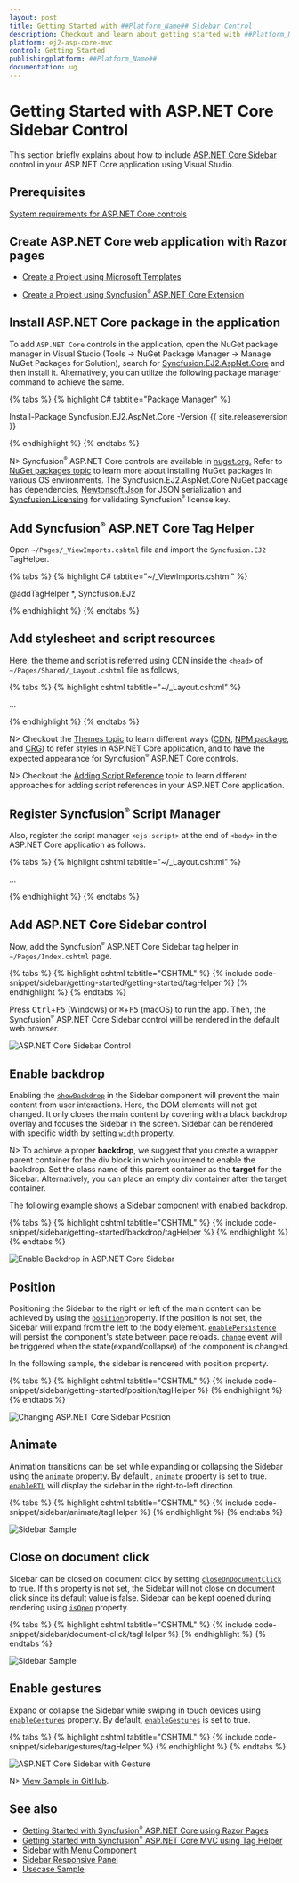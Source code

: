 ```yaml
---
layout: post
title: Getting Started with ##Platform_Name## Sidebar Control
description: Checkout and learn about getting started with ##Platform_Name## Sidebar control of Syncfusion Essential JS 2 and more details.
platform: ej2-asp-core-mvc
control: Getting Started
publishingplatform: ##Platform_Name##
documentation: ug
---
```



# Getting Started with ASP.NET Core Sidebar Control

This section briefly explains about how to include [ASP.NET Core Sidebar](https://www.syncfusion.com/aspnet-core-ui-controls/sidebar) control in your ASP.NET Core application using Visual Studio.

## Prerequisites

[System requirements for ASP.NET Core controls](https://ej2.syncfusion.com/aspnetcore/documentation/system-requirements)

## Create ASP.NET Core web application with Razor pages

* [Create a Project using Microsoft Templates](https://learn.microsoft.com/en-us/aspnet/core/tutorials/razor-pages/razor-pages-start?view=aspnetcore-8.0&tabs=visual-studio#create-a-razor-pages-web-app)

* [Create a Project using Syncfusion<sup style="font-size:70%">&reg;</sup> ASP.NET Core Extension](https://ej2.syncfusion.com/aspnetcore/documentation/getting-started/project-template)

## Install ASP.NET Core package in the application

To add `ASP.NET Core` controls in the application, open the NuGet package manager in Visual Studio (Tools → NuGet Package Manager → Manage NuGet Packages for Solution), search for [Syncfusion.EJ2.AspNet.Core](https://www.nuget.org/packages/Syncfusion.EJ2.AspNet.Core/) and then install it.  Alternatively, you can utilize the following package manager command to achieve the same.

{% tabs %}
{% highlight C# tabtitle="Package Manager" %}

Install-Package Syncfusion.EJ2.AspNet.Core -Version {{ site.releaseversion }}

{% endhighlight %}
{% endtabs %}

N> Syncfusion<sup style="font-size:70%">&reg;</sup> ASP.NET Core controls are available in [nuget.org.](https://www.nuget.org/packages?q=syncfusion.EJ2) Refer to [NuGet packages topic](https://ej2.syncfusion.com/aspnetcore/documentation/nuget-packages) to learn more about installing NuGet packages in various OS environments. The Syncfusion.EJ2.AspNet.Core NuGet package has dependencies, [Newtonsoft.Json](https://www.nuget.org/packages/Newtonsoft.Json/) for JSON serialization and [Syncfusion.Licensing](https://www.nuget.org/packages/Syncfusion.Licensing/) for validating Syncfusion<sup style="font-size:70%">&reg;</sup> license key.

## Add Syncfusion<sup style="font-size:70%">&reg;</sup> ASP.NET Core Tag Helper
Open `~/Pages/_ViewImports.cshtml` file and import the `Syncfusion.EJ2` TagHelper.

{% tabs %}
{% highlight C# tabtitle="~/_ViewImports.cshtml" %}

@addTagHelper *, Syncfusion.EJ2

{% endhighlight %}
{% endtabs %}

## Add stylesheet and script resources

Here, the theme and script is referred using CDN inside the `<head>` of `~/Pages/Shared/_Layout.cshtml` file as follows,

{% tabs %}
{% highlight cshtml tabtitle="~/_Layout.cshtml" %}

<head>
    ...
    <!-- Syncfusion ASP.NET Core controls styles -->
    <link rel="stylesheet" href="https://cdn.syncfusion.com/ej2/{{ site.ej2version }}/fluent.css" />
    <!-- Syncfusion ASP.NET Core controls scripts -->
    <script src="https://cdn.syncfusion.com/ej2/{{ site.ej2version }}/dist/ej2.min.js"></script>
</head>

{% endhighlight %}
{% endtabs %}

N> Checkout the [Themes topic](https://ej2.syncfusion.com/aspnetcore/documentation/appearance/theme) to learn different ways ([CDN](https://ej2.syncfusion.com/aspnetcore/documentation/common/adding-script-references#cdn-reference), [NPM package](https://ej2.syncfusion.com/aspnetcore/documentation/common/adding-script-references#node-package-manager-npm), and [CRG](https://ej2.syncfusion.com/aspnetcore/documentation/common/custom-resource-generator)) to refer styles in ASP.NET Core application, and to have the expected appearance for Syncfusion<sup style="font-size:70%">&reg;</sup> ASP.NET Core controls.

N> Checkout the [Adding Script Reference](https://ej2.syncfusion.com/aspnetcore/documentation/common/adding-script-references) topic to learn different approaches for adding script references in your ASP.NET Core application.

## Register Syncfusion<sup style="font-size:70%">&reg;</sup> Script Manager

Also, register the script manager `<ejs-script>` at the end of `<body>` in the ASP.NET Core application as follows.

{% tabs %}
{% highlight cshtml tabtitle="~/_Layout.cshtml" %}

<body>
    ...
    <!-- Syncfusion ASP.NET Core Script Manager -->
    <ejs-scripts></ejs-scripts>
</body>

{% endhighlight %}
{% endtabs %}

## Add ASP.NET Core Sidebar control

Now, add the Syncfusion<sup style="font-size:70%">&reg;</sup> ASP.NET Core Sidebar tag helper in `~/Pages/Index.cshtml` page.

{% tabs %}
{% highlight cshtml tabtitle="CSHTML" %}
{% include code-snippet/sidebar/getting-started/getting-started/tagHelper %}
{% endhighlight %}
{% endtabs %}

Press <kbd>Ctrl</kbd>+<kbd>F5</kbd> (Windows) or <kbd>⌘</kbd>+<kbd>F5</kbd> (macOS) to run the app. Then, the Syncfusion<sup style="font-size:70%">&reg;</sup> ASP.NET Core Sidebar control will be rendered in the default web browser.

![ASP.NET Core Sidebar Control](images/getting_Started.png)

## Enable backdrop

Enabling the [`showBackdrop`](https://help.syncfusion.com/cr/aspnetcore-js2/Syncfusion.EJ2.Navigations.Sidebar.html#Syncfusion_EJ2_Navigations_Sidebar_ShowBackdrop) in the Sidebar component will prevent the main content from user interactions. Here, the DOM elements will not get changed. It only closes the main content by covering with a black backdrop overlay and focuses the Sidebar in the screen. Sidebar can be rendered with specific width by setting [`width`](https://help.syncfusion.com/cr/aspnetcore-js2/Syncfusion.EJ2.Navigations.Sidebar.html#Syncfusion_EJ2_Navigations_Sidebar_Width) property.

N> To achieve a proper **backdrop**, we suggest that you create a wrapper parent container for the div block in which you intend to enable the backdrop. Set the class name of this parent container as the **target** for the Sidebar. Alternatively, you can place an empty div container after the target container.

The following example shows a Sidebar component with enabled backdrop.

{% tabs %}
{% highlight cshtml tabtitle="CSHTML" %}
{% include code-snippet/sidebar/getting-started/backdrop/tagHelper %}
{% endhighlight %}
{% endtabs %}

![Enable Backdrop in ASP.NET Core Sidebar](images/backdrop.png)

## Position

Positioning the Sidebar to the right or left of the main content can be achieved by using the [`position`](https://help.syncfusion.com/cr/aspnetcore-js2/Syncfusion.EJ2.Navigations.Sidebar.html#Syncfusion_EJ2_Navigations_Sidebar_Position)property. If the position is not set, the Sidebar will expand from the left to the body element. [`enablePersistence`](https://help.syncfusion.com/cr/aspnetcore-js2/Syncfusion.EJ2.Navigations.Sidebar.html#Syncfusion_EJ2_Navigations_Sidebar_EnablePersistence) will persist the component's state between page reloads. [`change`](https://help.syncfusion.com/cr/aspnetcore-js2/Syncfusion.EJ2.Navigations.Sidebar.html#Syncfusion_EJ2_Navigations_Sidebar_Change) event will be triggered when the state(expand/collapse) of the component is changed.

In the following sample, the sidebar is rendered with position property.

{% tabs %}
{% highlight cshtml tabtitle="CSHTML" %}
{% include code-snippet/sidebar/getting-started/position/tagHelper %}
{% endhighlight %}
{% endtabs %}

![Changing ASP.NET Core Sidebar Position](images/position.png)

## Animate

Animation transitions can be set while expanding or collapsing the Sidebar using the [`animate`](https://help.syncfusion.com/cr/aspnetcore-js2/Syncfusion.EJ2.Navigations.Sidebar.html#Syncfusion_EJ2_Navigations_Sidebar_Animate) property. By default , [`animate`](https://help.syncfusion.com/cr/aspnetcore-js2/Syncfusion.EJ2.Navigations.Sidebar.html#Syncfusion_EJ2_Navigations_Sidebar_Animate) property is set to true. [`enableRTL`](https://help.syncfusion.com/cr/aspnetcore-js2/Syncfusion.EJ2.Navigations.Sidebar.html#Syncfusion_EJ2_Navigations_Sidebar_EnableRtl) will display the sidebar in the right-to-left direction.

{% tabs %}
{% highlight cshtml tabtitle="CSHTML" %}
{% include code-snippet/sidebar/animate/tagHelper %}
{% endhighlight %}
{% endtabs %}

![Sidebar Sample](images/backdrop.png)

## Close on document click

Sidebar can be closed on document click by setting [`closeOnDocumentClick`](https://help.syncfusion.com/cr/aspnetcore-js2/Syncfusion.EJ2.Navigations.Sidebar.html#Syncfusion_EJ2_Navigations_Sidebar_CloseOnDocumentClick) to true. If this property is not set, the Sidebar will not close on document click since its default value is false. Sidebar can be kept opened during rendering using [`isOpen`](https://help.syncfusion.com/cr/aspnetcore-js2/Syncfusion.EJ2.Navigations.Sidebar.html#Syncfusion_EJ2_Navigations_Sidebar_IsOpen) property.

{% tabs %}
{% highlight cshtml tabtitle="CSHTML" %}
{% include code-snippet/sidebar/document-click/tagHelper %}
{% endhighlight %}
{% endtabs %}

![Sidebar Sample](images/document-click.png)

## Enable gestures

Expand or collapse the Sidebar while swiping in touch devices using [`enableGestures`](https://help.syncfusion.com/cr/aspnetcore-js2/Syncfusion.EJ2.Navigations.Sidebar.html#Syncfusion_EJ2_Navigations_Sidebar_EnableGestures) property. By default, [`enableGestures`](https://help.syncfusion.com/cr/aspnetcore-js2/Syncfusion.EJ2.Navigations.Sidebar.html#Syncfusion_EJ2_Navigations_Sidebar_EnableGestures) is set to true.

{% tabs %}
{% highlight cshtml tabtitle="CSHTML" %}
{% include code-snippet/sidebar/gestures/tagHelper %}
{% endhighlight %}
{% endtabs %}

![ASP.NET Core Sidebar with Gesture](images/backdrop.png)

N> [View Sample in GitHub](https://github.com/SyncfusionExamples/ASP-NET-Core-Getting-Started-Examples/tree/main/Sidebar/ASP.NET%20Core%20Tag%20Helper%20Examples).

## See also

* [Getting Started with Syncfusion<sup style="font-size:70%">&reg;</sup> ASP.NET Core using Razor Pages](https://ej2.syncfusion.com/aspnetcore/documentation/getting-started/razor-pages/)
* [Getting Started with Syncfusion<sup style="font-size:70%">&reg;</sup> ASP.NET Core MVC using Tag Helper](https://ej2.syncfusion.com/aspnetcore/documentation/getting-started/aspnet-core-mvc-taghelper)
* [Sidebar with Menu Component](https://ej2.syncfusion.com/aspnetcore/Sidebar/SidebarWithMenu#/material)
* [Sidebar Responsive Panel](https://ej2.syncfusion.com/aspnetcore/Sidebar/PanelWithResponsive#/material)
* [Usecase Sample](https://ej2.syncfusion.com/showcase/aspnetcore/webmail/ )
